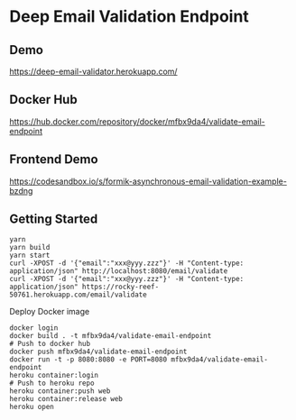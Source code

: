 # Deep Email Validation Endpoint

## Demo

https://deep-email-validator.herokuapp.com/

## Docker Hub

https://hub.docker.com/repository/docker/mfbx9da4/validate-email-endpoint

## Frontend Demo

https://codesandbox.io/s/formik-asynchronous-email-validation-example-bzdng

## Getting Started

```
yarn
yarn build
yarn start
curl -XPOST -d '{"email":"xxx@yyy.zzz"}' -H "Content-type: application/json" http://localhost:8080/email/validate
curl -XPOST -d '{"email":"xxx@yyy.zzz"}' -H "Content-type: application/json" https://rocky-reef-50761.herokuapp.com/email/validate
```

Deploy Docker image

```
docker login
docker build . -t mfbx9da4/validate-email-endpoint
# Push to docker hub
docker push mfbx9da4/validate-email-endpoint
docker run -t -p 8080:8080 -e PORT=8080 mfbx9da4/validate-email-endpoint
heroku container:login
# Push to heroku repo
heroku container:push web
heroku container:release web
heroku open
```
